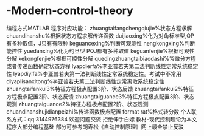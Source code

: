 # -Modern-control-theory
编程方式MATLAB
程序对应功能： zhuangtaifangchengqiujie%状态方程求解 
chuandihanshu%根据状态方程求解传递函数 
duijiaoxing%化为对角标准型,QP有多种取值，J只有有限种 
keguancexing%判断可观测性 nengkongxing%判断能控性 
yuedanxing%化为约旦型 PQJ都有多种取值 
keguanfenjie%根据可观性分解 
kekongfenjie%根据可控性分解 
quedingzhuangtaibiaodashi%%微分方程或者传递函数确定状态方程 
lyapdierfa%李亚普若夫第二法判断线性定常系统稳定性 
lyapdiyifa%李亚普若夫第一法判断线性定常系统稳定性。考试中不常用 
dlyaplisanxitong%李亚普若夫第二法判断线性定常离散系统稳定性 
zhuangtaifankui3%特征方程极点配置3阶、状态反馈 
zhuangtaifankui2%特征方程极点配置2阶、状态反馈 
zhuangtaiguance3%特征方程极点配置3阶、状态观测 
zhuangtaiguance2%特征方程极点配置2阶、状态观测 
chuandihanshujidianpeizhi%传递函数极点配置 
format rat%格式转分数 
个人联系方式：qq:3144976384 
欢迎问题交流 拒绝伸手白嫖 
教材-现代控制理论为本文程序大部分编程基础 部分可参考胡寿松《自动控制原理》网上最全禁止反驳
